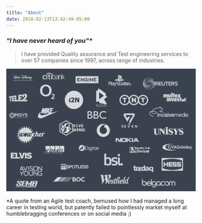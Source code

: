 ```yaml
---
title: "About"
date: 2018-02-13T13:42:49-05:00
---
```

### _"I have never heard of you"*_

> I have provided Quality assurance and Test engineering services to over 57 companies since 1997, across range of industries.

![Clients](clients.png)

*A quote from an Agile test coach, bemused how I had managed a long career in testing world, but patently failed to pointlessly market myself at humblebragging conferences or on social media ;)

